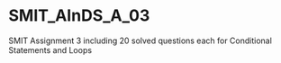 # SMIT_AInDS_A_03
SMIT Assignment 3 including 20 solved questions each for Conditional Statements and Loops

